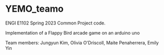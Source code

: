 # YEMO_teamo
ENGI E1102 Spring 2023 Common Project code. 

Implementation of a Flappy Bird arcade game on an arduino uno

Team members: Jungyun Kim, Olivia O'Driscoll, Maite Penaherrera, Emily Yin

